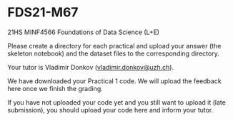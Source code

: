 # FDS21-M67
21HS MINF4566 Foundations of Data Science (L+E)

Please create a directory for each practical and upload your answer (the skeleton notebook) and the dataset files to the corresponding directory. 

Your tutor is Vladimir Donkov (vladimir.donkov@uzh.ch).


We have downloaded your Practical 1 code. We will upload the feedback here once we finish the grading. 

If you have not uploaded your code yet and you still want to upload it (late submission), you should upload your code here and inform your tutor. 

